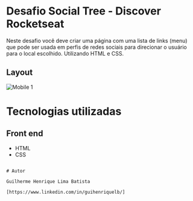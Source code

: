 # Desafio Social Tree - Discover Rocketseat

Neste desafio você deve criar uma página com uma lista de links (menu) que pode ser usada em perfis de redes sociais para direcionar o usuário para o local escolhido. Utilizando HTML e CSS.

## Layout 
![Mobile 1](https://i.imgur.com/W7Yq7ZP.png)

# Tecnologias utilizadas

## Front end
- HTML
- CSS

```

# Autor

Guilherme Henrique Lima Batista

[https://www.linkedin.com/in/guihenriquelb/]

